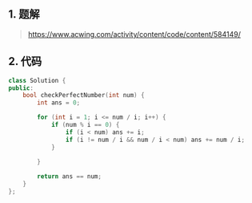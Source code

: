 ## 1. 题解
> https://www.acwing.com/activity/content/code/content/584149/

## 2. 代码
```c++
class Solution {
public:
    bool checkPerfectNumber(int num) {
        int ans = 0;

        for (int i = 1; i <= num / i; i++) {
            if (num % i == 0) {
                if (i < num) ans += i;
                if (i != num / i && num / i < num) ans += num / i;
            }
            
        }

        return ans == num;
    }
};
```